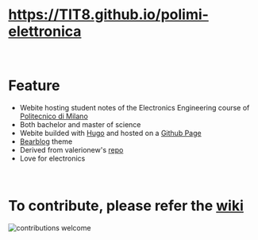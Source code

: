 # https://TIT8.github.io/polimi-elettronica

<br>

# Feature

- Webite hosting student notes of the Electronics Engineering course of [Politecnico di Milano](https://www.polimi.it/)
- Both bachelor and master of science
- Webite builded with [Hugo](https://gohugo.io/) and hosted on a [Github Page](https://pages.github.com/)
- [Bearblog](https://github.com/janraasch/hugo-bearblog) theme
- Derived from valerionew's [repo](https://github.com/valerionew/triennale-elettronica-polimi)
- Love for electronics

<br>

# To contribute, please refer the [wiki](https://github.com/TIT8/polimi-elettronica/wiki/How-to-add-new-notes)
![contributions welcome](https://img.shields.io/badge/contributions-welcome-brightgreen.svg?style=flat)
